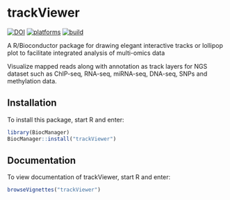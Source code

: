 # trackViewer

[![DOI](https://img.shields.io/badge/DOI-10.1038%2Fs41592--019--0430--y-brightgreen.svg)](https://doi.org/10.1038/s41592-019-0430-y)
[![platforms](http://bioconductor.org/shields/availability/devel/trackViewer.svg)](http://bioconductor.org/packages/devel/bioc/html/trackViewer.html)
[![build](http://bioconductor.org/shields/build/devel/bioc/trackViewer.svg)](http://bioconductor.org/packages/devel/bioc/html/trackViewer.html)

A R/Bioconductor package for drawing elegant interactive tracks or lollipop plot to facilitate integrated analysis of multi-omics data

Visualize mapped reads along with annotation as track layers for NGS dataset 
  such as ChIP-seq, RNA-seq, miRNA-seq, DNA-seq, SNPs and methylation data.

## Installation

To install this package, start R and enter:

```r
library(BiocManager)
BiocManager::install("trackViewer")
```

## Documentation

To view documentation of trackViewer, start R and enter:
```r
browseVignettes("trackViewer")
```

